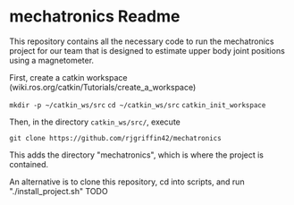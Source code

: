 # mechatronics Readme

This repository contains all the necessary code to run the mechatronics project for our team that is designed to estimate upper body joint positions using a magnetometer.

First, create a catkin workspace (wiki.ros.org/catkin/Tutorials/create_a_workspace)

```mkdir -p ~/catkin_ws/src```
```cd ~/catkin_ws/src```
```catkin_init_workspace```

Then, in the directory `catkin_ws/src/`, execute

```git clone https://github.com/rjgriffin42/mechatronics```

This adds the directory "mechatronics", which is where the project is contained.

An alternative is to clone this repository, cd into scripts, and run "./install_project.sh" TODO
